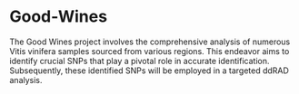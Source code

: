 # Good-Wines
The Good Wines project involves the comprehensive analysis of numerous Vitis vinifera samples sourced from various regions. This endeavor aims to identify crucial SNPs that play a pivotal role in accurate identification. Subsequently, these identified SNPs will be employed in a targeted ddRAD analysis.

